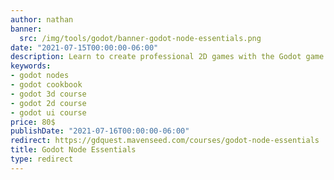 ```yaml
---
author: nathan
banner:
  src: /img/tools/godot/banner-godot-node-essentials.png
date: "2021-07-15T00:00:00-06:00"
description: Learn to create professional 2D games with the Godot game engine.
keywords:
- godot nodes
- godot cookbook
- godot 3d course
- godot 2d course
- godot ui course
price: 80$
publishDate: "2021-07-16T00:00:00-06:00"
redirect: https://gdquest.mavenseed.com/courses/godot-node-essentials
title: Godot Node Essentials
type: redirect
---
```

